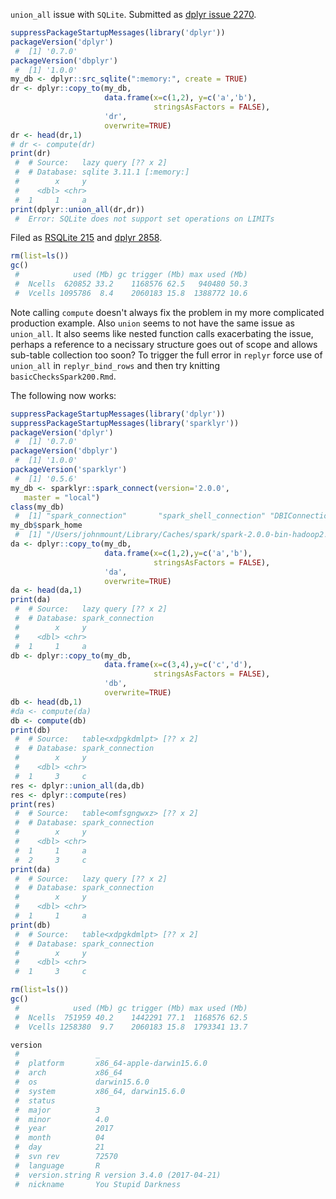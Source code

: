 `union_all` issue with `SQLite`. Submitted as [dplyr issue 2270](https://github.com/hadley/dplyr/issues/2270).

<!-- Generated from .Rmd. Please edit that file -->
``` r
suppressPackageStartupMessages(library('dplyr'))
packageVersion('dplyr')
 #  [1] '0.7.0'
packageVersion('dbplyr')
 #  [1] '1.0.0'
my_db <- dplyr::src_sqlite(":memory:", create = TRUE)
dr <- dplyr::copy_to(my_db,
                     data.frame(x=c(1,2), y=c('a','b'),
                                stringsAsFactors = FALSE),
                     'dr',
                     overwrite=TRUE)
dr <- head(dr,1)
# dr <- compute(dr)
print(dr)
 #  # Source:   lazy query [?? x 2]
 #  # Database: sqlite 3.11.1 [:memory:]
 #        x     y
 #    <dbl> <chr>
 #  1     1     a
print(dplyr::union_all(dr,dr))
 #  Error: SQLite does not support set operations on LIMITs
```

Filed as [RSQLite 215](https://github.com/rstats-db/RSQLite/issues/215) and [dplyr 2858](https://github.com/tidyverse/dplyr/issues/2858).

``` r
rm(list=ls())
gc()
 #            used (Mb) gc trigger (Mb) max used (Mb)
 #  Ncells  620852 33.2    1168576 62.5   940480 50.3
 #  Vcells 1095786  8.4    2060183 15.8  1388772 10.6
```

Note calling `compute` doesn't always fix the problem in my more complicated production example. Also `union` seems to not have the same issue as `union_all`. It also seems like nested function calls exacerbating the issue, perhaps a reference to a necissary structure goes out of scope and allows sub-table collection too soon? To trigger the full error in `replyr` force use of `union_all` in `replyr_bind_rows` and then try knitting `basicChecksSpark200.Rmd`.

The following now works:

``` r
suppressPackageStartupMessages(library('dplyr'))
suppressPackageStartupMessages(library('sparklyr'))
packageVersion('dplyr')
 #  [1] '0.7.0'
packageVersion('dbplyr')
 #  [1] '1.0.0'
packageVersion('sparklyr')
 #  [1] '0.5.6'
my_db <- sparklyr::spark_connect(version='2.0.0', 
   master = "local")
class(my_db)
 #  [1] "spark_connection"       "spark_shell_connection" "DBIConnection"
my_db$spark_home
 #  [1] "/Users/johnmount/Library/Caches/spark/spark-2.0.0-bin-hadoop2.7"
da <- dplyr::copy_to(my_db,
                     data.frame(x=c(1,2),y=c('a','b'),
                                stringsAsFactors = FALSE),
                     'da',
                     overwrite=TRUE)
da <- head(da,1)
print(da)
 #  # Source:   lazy query [?? x 2]
 #  # Database: spark_connection
 #        x     y
 #    <dbl> <chr>
 #  1     1     a
db <- dplyr::copy_to(my_db,
                     data.frame(x=c(3,4),y=c('c','d'),
                                stringsAsFactors = FALSE),
                     'db',
                     overwrite=TRUE)
db <- head(db,1)
#da <- compute(da)
db <- compute(db)
print(db)
 #  # Source:   table<xdpgkdmlpt> [?? x 2]
 #  # Database: spark_connection
 #        x     y
 #    <dbl> <chr>
 #  1     3     c
res <- dplyr::union_all(da,db)
res <- dplyr::compute(res)
print(res)
 #  # Source:   table<omfsgngwxz> [?? x 2]
 #  # Database: spark_connection
 #        x     y
 #    <dbl> <chr>
 #  1     1     a
 #  2     3     c
print(da)
 #  # Source:   lazy query [?? x 2]
 #  # Database: spark_connection
 #        x     y
 #    <dbl> <chr>
 #  1     1     a
print(db)
 #  # Source:   table<xdpgkdmlpt> [?? x 2]
 #  # Database: spark_connection
 #        x     y
 #    <dbl> <chr>
 #  1     3     c
```

``` r
rm(list=ls())
gc()
 #            used (Mb) gc trigger (Mb) max used (Mb)
 #  Ncells  751959 40.2    1442291 77.1  1168576 62.5
 #  Vcells 1258380  9.7    2060183 15.8  1793341 13.7
```

``` r
version
 #                 _                           
 #  platform       x86_64-apple-darwin15.6.0   
 #  arch           x86_64                      
 #  os             darwin15.6.0                
 #  system         x86_64, darwin15.6.0        
 #  status                                     
 #  major          3                           
 #  minor          4.0                         
 #  year           2017                        
 #  month          04                          
 #  day            21                          
 #  svn rev        72570                       
 #  language       R                           
 #  version.string R version 3.4.0 (2017-04-21)
 #  nickname       You Stupid Darkness
```
